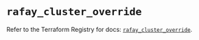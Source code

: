 # `rafay_cluster_override`

Refer to the Terraform Registry for docs: [`rafay_cluster_override`](https://registry.terraform.io/providers/rafaysystems/rafay/1.1.52/docs/resources/cluster_override).
